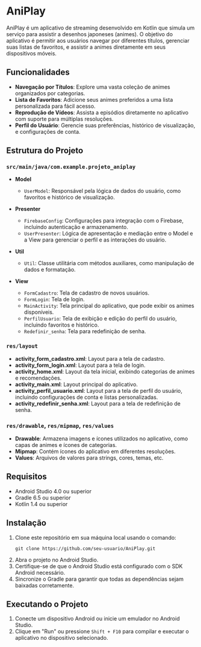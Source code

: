 # AniPlay

AniPlay é um aplicativo de streaming desenvolvido em Kotlin que simula um serviço para assistir a desenhos japoneses (animes). O objetivo do aplicativo é permitir aos usuários navegar por diferentes títulos, gerenciar suas listas de favoritos, e assistir a animes diretamente em seus dispositivos móveis.

## Funcionalidades

- **Navegação por Títulos**: Explore uma vasta coleção de animes organizados por categorias.
- **Lista de Favoritos**: Adicione seus animes preferidos a uma lista personalizada para fácil acesso.
- **Reprodução de Vídeos**: Assista a episódios diretamente no aplicativo com suporte para múltiplas resoluções.
- **Perfil do Usuário**: Gerencie suas preferências, histórico de visualização, e configurações de conta.

## Estrutura do Projeto

### `src/main/java/com.example.projeto_aniplay`

- **Model**
  - `UserModel`: Responsável pela lógica de dados do usuário, como favoritos e histórico de visualização.
  
- **Presenter**
  - `FirebaseConfig`: Configurações para integração com o Firebase, incluindo autenticação e armazenamento.
  - `UserPresenter`: Lógica de apresentação e mediação entre o Model e a View para gerenciar o perfil e as interações do usuário.
  
- **Util**
  - `Util`: Classe utilitária com métodos auxiliares, como manipulação de dados e formatação.
  
- **View**
  - `FormCadastro`: Tela de cadastro de novos usuários.
  - `FormLogin`: Tela de login.
  - `MainActivity`: Tela principal do aplicativo, que pode exibir os animes disponíveis.
  - `PerfilUsuario`: Tela de exibição e edição do perfil do usuário, incluindo favoritos e histórico.
  - `Redefinir_senha`: Tela para redefinição de senha.

### `res/layout`

- **activity_form_cadastro.xml**: Layout para a tela de cadastro.
- **activity_form_login.xml**: Layout para a tela de login.
- **activity_home.xml**: Layout da tela inicial, exibindo categorias de animes e recomendações.
- **activity_main.xml**: Layout principal do aplicativo.
- **activity_perfil_usuario.xml**: Layout para a tela de perfil do usuário, incluindo configurações de conta e listas personalizadas.
- **activity_redefinir_senha.xml**: Layout para a tela de redefinição de senha.

### `res/drawable`, `res/mipmap`, `res/values`

- **Drawable**: Armazena imagens e ícones utilizados no aplicativo, como capas de animes e ícones de categorias.
- **Mipmap**: Contém ícones do aplicativo em diferentes resoluções.
- **Values**: Arquivos de valores para strings, cores, temas, etc.

## Requisitos

- Android Studio 4.0 ou superior
- Gradle 6.5 ou superior
- Kotlin 1.4 ou superior

## Instalação

1. Clone este repositório em sua máquina local usando o comando:
   ```
   git clone https://github.com/seu-usuario/AniPlay.git
   ```
2. Abra o projeto no Android Studio.
3. Certifique-se de que o Android Studio está configurado com o SDK Android necessário.
4. Sincronize o Gradle para garantir que todas as dependências sejam baixadas corretamente.

## Executando o Projeto

1. Conecte um dispositivo Android ou inicie um emulador no Android Studio.
2. Clique em "Run" ou pressione `Shift + F10` para compilar e executar o aplicativo no dispositivo selecionado.
